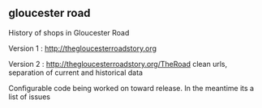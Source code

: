 ## gloucester road


History of shops in Gloucester Road

Version 1  : http://thegloucesterroadstory.org

Version 2 : http://thegloucesterroadstory.org/TheRoad 
     clean urls, separation of current and historical data


Configurable code being worked on toward release.  In the meantime its a list of issues 
